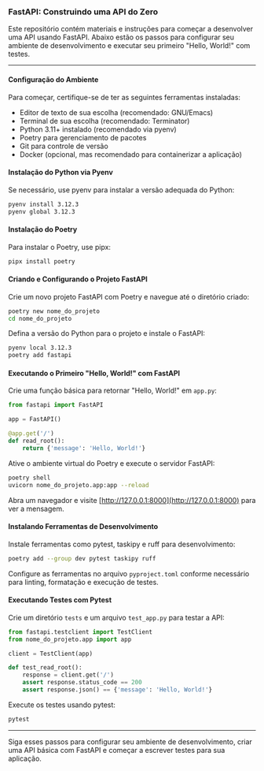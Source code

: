 ### FastAPI: Construindo uma API do Zero

Este repositório contém materiais e instruções para começar a desenvolver uma API usando FastAPI. Abaixo estão os passos para configurar seu ambiente de desenvolvimento e executar seu primeiro "Hello, World!" com testes.

---

#### Configuração do Ambiente

Para começar, certifique-se de ter as seguintes ferramentas instaladas:

- Editor de texto de sua escolha (recomendado: GNU/Emacs)
- Terminal de sua escolha (recomendado: Terminator)
- Python 3.11+ instalado (recomendado via pyenv)
- Poetry para gerenciamento de pacotes
- Git para controle de versão
- Docker (opcional, mas recomendado para containerizar a aplicação)

#### Instalação do Python via Pyenv

Se necessário, use pyenv para instalar a versão adequada do Python:

```bash
pyenv install 3.12.3
pyenv global 3.12.3
```

#### Instalação do Poetry

Para instalar o Poetry, use pipx:

```bash
pipx install poetry
```

#### Criando e Configurando o Projeto FastAPI

Crie um novo projeto FastAPI com Poetry e navegue até o diretório criado:

```bash
poetry new nome_do_projeto
cd nome_do_projeto
```

Defina a versão do Python para o projeto e instale o FastAPI:

```bash
pyenv local 3.12.3
poetry add fastapi
```

#### Executando o Primeiro "Hello, World!" com FastAPI

Crie uma função básica para retornar "Hello, World!" em `app.py`:

```python
from fastapi import FastAPI

app = FastAPI()

@app.get('/')
def read_root():
    return {'message': 'Hello, World!'}
```

Ative o ambiente virtual do Poetry e execute o servidor FastAPI:

```bash
poetry shell
uvicorn nome_do_projeto.app:app --reload
```

Abra um navegador e visite [http://127.0.0.1:8000](http://127.0.0.1:8000) para ver a mensagem.

#### Instalando Ferramentas de Desenvolvimento

Instale ferramentas como pytest, taskipy e ruff para desenvolvimento:

```bash
poetry add --group dev pytest taskipy ruff
```

Configure as ferramentas no arquivo `pyproject.toml` conforme necessário para linting, formatação e execução de testes.

#### Executando Testes com Pytest

Crie um diretório `tests` e um arquivo `test_app.py` para testar a API:

```python
from fastapi.testclient import TestClient
from nome_do_projeto.app import app

client = TestClient(app)

def test_read_root():
    response = client.get('/')
    assert response.status_code == 200
    assert response.json() == {'message': 'Hello, World!'}
```

Execute os testes usando pytest:

```bash
pytest
```

---

Siga esses passos para configurar seu ambiente de desenvolvimento, criar uma API básica com FastAPI e começar a escrever testes para sua aplicação.
